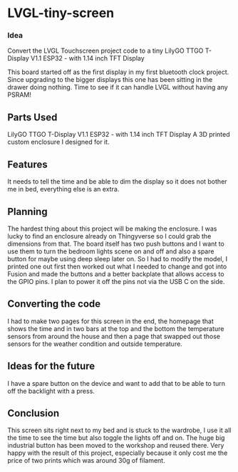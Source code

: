 # LVGL-tiny-screen

### Idea

Convert the LVGL Touchscreen project code to a tiny LilyGO TTGO T-Display V1.1 ESP32 - with 1.14 inch TFT Display

This board started off as the first display in my first bluetooth clock project. Since upgrading to the bigger displays this one has been sitting in the drawer doing nothing.
Time to see if it can handle LVGL without having any PSRAM!

## Parts Used

LilyGO TTGO T-Display V1.1 ESP32 - with 1.14 inch TFT Display
A 3D printed custom enclosure I designed for it.

## Features
It needs to tell the time and be able to dim the display so it does not bother me in bed, everything else is an extra.


## Planning
The hardest thing about this project will be making the enclosure. I was lucky to find an enclosure already on Thingyverse so I could grab the dimensions from that.
The board itself has two push buttons and I want to use them to turn the bedroom lights scene on and off and also a spare button for maybe using deep sleep later on.
So I had to modify the model, I printed one out first then worked out what I needed to change and got into Fusion and made the buttons and a better backplate that allows access to the GPIO pins. I plan to power it off the pins not via the USB C on the side.

## Converting the code

I had to make two pages for this screen in the end, the homepage that shows the time and in two bars at the top and the bottom the temperature sensors from around the house and then a page that swapped out those sensors for the weather condition and outside temperature.

## Ideas for the future
I have a spare button on the device and want to add that to be able to turn off the backlight with a press.

## Conclusion
This screen sits right next to my bed and is stuck to the wardrobe, I use it all the time to see the time but also toggle the lights off and on.
The huge big industrial button has been moved to the workshop and reused there.
Very happy with the result of this project, especially because it only cost me the price of two prints which was around 30g of filament.